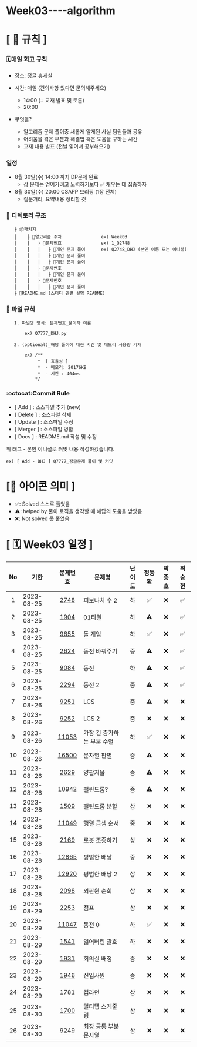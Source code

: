 # Week03----algorithm

# **[ 🚫 규칙 ]**

### **🗓매일 회고 규칙**

- 장소: 정글 휴게실
- 시간: 매일 (건의사항 있다면 문의해주세요)
  - 14:00  (+ 교재 발표 및 토론)
  - 20:00  

- 무엇을?
  - 알고리즘 문제 풀이중 새롭게 알게된 사실 팀원들과 공유
  - 어려움을 겪은 부분과 해결법 혹은 도움을 구하는 시간
  - 교재 내용 발표 (전날 읽어서 공부해오기)

### **일정**

- 8월 30일(수) 14:00 까지 DP문제 완료
  - 상 문제는 얻어가려고 노력하기보다 ✅ 채우는 데 집중하자
- 8월 30일(수) 20:00 CSAPP 브리핑 (1장 전체)
  - 질문거리, 요약내용 정리할 것

### **📌 디렉토리 구조**

       ├ 📦패키지
       ⎮    ├ 📁알고리즘 주차               ex) Week03
       ⎮    ⎮   ├ 📁문제번호               ex) 1_Q2748
       ⎮    ⎮   ⎮   ├︎ 📃개인 문제 풀이      ex) Q2748_DHJ (본인 이름 또는 이니셜)
       ⎮    ⎮   ⎮   ├︎ 📃개인 문제 풀이
       ⎮    ⎮   ⎮   ├ 📃개인 문제 풀이
       ⎮    ⎮   ├ 📁문제번호  
       ⎮    ⎮   ⎮   ├︎ 📃개인 문제 풀이
       ⎮    ⎮   ├ 📁문제번호
       ⎮    ⎮   ⎮   ├ 📃개인 문제 풀이
       ├ 📝README.md (스터디 관련 설명 README)

### **📌 파일 규칙**

       1. 파일명 양식: 문제번호_풀이자 이름
   
           ex) Q7777_DHJ.py

       2. (optional)_해당 풀이에 대한 시간 및 메모리 사용량 기재
           
           ex) /**
                *  [ 효율성 ]
                *  - 메모리: 20176KB
                *  - 시간 : 404ms
               */

### **:octocat:Commit Rule** ###

- [ Add ]    : 소스파일 추가 (new)
- [ Delete ] : 소스파일 삭제
- [ Update ] : 소스파일 수정
- [ Merger ] : 소스파일 병합
- [ Docs ]   : README.md 작성 및 수정

위 태그 - 본인 이니셜로 커밋 내용 작성하겠습니다.

    ex) [ Add - DHJ ] Q7777_정글문제 풀이 및 커밋

# **[📌 아이콘 의미 ]**

- ✅: Solved 스스로 풀었음
- ⚠️: helped by 풀이 로직을 생각할 때 해답의 도움을 받았음
- ❌: Not solved 못 풀었음

# **[ 🗓 Week03 일정 ]**

|No|기한|문제번호|문제명|난이도|정동환|박종호|최승현
|:-:|------|:-----:|-------|:-----:|:-----:|:-----:|:-----:|
|1|2023-08-25|[2748](https://boj.kr/2748) |피보나치 수 2|하|✅|❌|✅|
|2|2023-08-25|[1904](https://boj.kr/1904) |01타일|하|⚠️|❌|✅|
|3|2023-08-25|[9655](https://boj.kr/9655) |돌 게임|하|✅|❌|✅|
|4|2023-08-25|[2624](https://boj.kr/2624) |동전 바꿔주기|중|⚠️|❌|✅|
|5|2023-08-25|[9084](https://boj.kr/9084) |동전|하|⚠️|❌|✅|
|6|2023-08-25|[2294](https://boj.kr/2294) |동전 2|중|⚠️|❌|✅|
|7|2023-08-26|[9251](https://boj.kr/9251) |LCS|중|⚠️|❌|❌|
|8|2023-08-26|[9252](https://boj.kr/9252) |LCS 2|중|❌|❌|❌|
|9|2023-08-26|[11053](https://boj.kr/11053) |가장 긴 증가하는 부분 수열|하|✅|❌|❌|
|10|2023-08-26|[16500](https://boj.kr/16500) |문자열 판별|중|⚠️|❌|❌|
|11|2023-08-26|[2629](https://boj.kr/2629) |양팔저울|중|⚠️|❌|❌|
|12|2023-08-26|[10942](https://boj.kr/10942) |팰린드롬?|중|⚠️|❌|❌|
|13|2023-08-28|[1509](https://boj.kr/1509) |팰린드롬 분할|상|❌|❌|❌|
|14|2023-08-28|[11049](https://boj.kr/11049) |행렬 곱셈 순서|중|❌|❌|❌|
|15|2023-08-28|[2169](https://boj.kr/2169) |로봇 조종하기|상|❌|❌|❌|
|16|2023-08-28|[12865](https://boj.kr/12865) |평범한 배낭|중|❌|❌|❌|
|17|2023-08-28|[12920](https://boj.kr/12920) |평범한 배낭 2|상|❌|❌|❌|
|18|2023-08-28|[2098](https://boj.kr/2098) |외판원 순회|상|❌|❌|❌|
|19|2023-08-29|[2253](https://boj.kr/2253) |점프|상|❌|❌|❌|
|20|2023-08-29|[11047](https://boj.kr/11047) |동전 0|하|✅|❌|❌|
|21|2023-08-29|[1541](https://boj.kr/1541) |잃어버린 괄호|하|❌|❌|❌|
|22|2023-08-29|[1931](https://boj.kr/1931) |회의실 배정|중|❌|❌|❌|
|23|2023-08-29|[1946](https://boj.kr/1946) |신입사원|중|❌|❌|❌|
|24|2023-08-29|[1781](https://boj.kr/1781) |컵라면|상|❌|❌|❌|
|25|2023-08-30|[1700](https://boj.kr/1700) |멀티탭 스케줄링|상|❌|❌|❌|
|26|2023-08-30|[9249](https://boj.kr/9249) |최장 공통 부분 문자열|상|❌|❌|❌|
